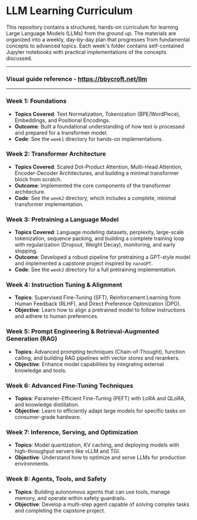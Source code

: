 # LLM Learning Curriculum

This repository contains a structured, hands-on curriculum for learning Large Language Models (LLMs) from the ground up. The materials are organized into a weekly, day-by-day plan that progresses from fundamental concepts to advanced topics. Each week's folder contains self-contained Jupyter notebooks with practical implementations of the concepts discussed.

---

### Visual guide reference - https://bbycroft.net/llm

---

### Week 1: Foundations

- **Topics Covered**: Text Normalization, Tokenization (BPE/WordPiece), Embeddings, and Positional Encodings.
- **Outcome**: Built a foundational understanding of how text is processed and prepared for a transformer model.
- **Code**: See the `week1` directory for hands-on implementations.

### Week 2: Transformer Architecture

- **Topics Covered**: Scaled Dot-Product Attention, Multi-Head Attention, Encoder-Decoder Architectures, and building a minimal transformer block from scratch.
- **Outcome**: Implemented the core components of the transformer architecture.
- **Code**: See the `week2` directory, which includes a complete, minimal transformer implementation.

### Week 3: Pretraining a Language Model

- **Topics Covered**: Language modeling datasets, perplexity, large-scale tokenization, sequence packing, and building a complete training loop with regularization (Dropout, Weight Decay), monitoring, and early stopping.
- **Outcome**: Developed a robust pipeline for pretraining a GPT-style model and implemented a capstone project inspired by `nanoGPT`.
- **Code**: See the `week3` directory for a full pretraining implementation.

### Week 4: Instruction Tuning & Alignment

- **Topics**: Supervised Fine-Tuning (SFT), Reinforcement Learning from Human Feedback (RLHF), and Direct Preference Optimization (DPO).
- **Objective**: Learn how to align a pretrained model to follow instructions and adhere to human preferences.

### Week 5: Prompt Engineering & Retrieval-Augmented Generation (RAG)

- **Topics**: Advanced prompting techniques (Chain-of-Thought), function calling, and building RAG pipelines with vector stores and rerankers.
- **Objective**: Enhance model capabilities by integrating external knowledge and tools.

### Week 6: Advanced Fine-Tuning Techniques

- **Topics**: Parameter-Efficient Fine-Tuning (PEFT) with LoRA and QLoRA, and knowledge distillation.
- **Objective**: Learn to efficiently adapt large models for specific tasks on consumer-grade hardware.

### Week 7: Inference, Serving, and Optimization

- **Topics**: Model quantization, KV caching, and deploying models with high-throughput servers like vLLM and TGI.
- **Objective**: Understand how to optimize and serve LLMs for production environments.

### Week 8: Agents, Tools, and Safety

- **Topics**: Building autonomous agents that can use tools, manage memory, and operate within safety guardrails.
- **Objective**: Develop a multi-step agent capable of solving complex tasks and completing the capstone project.
